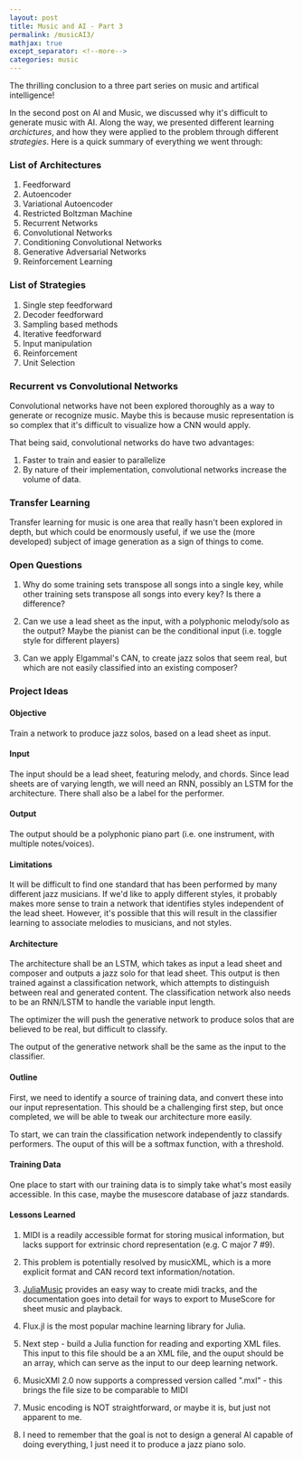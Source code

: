 ```yaml
---
layout: post
title: Music and AI - Part 3
permalink: /musicAI3/
mathjax: true
except_separator: <!--more-->
categories: music
---
```


The thrilling conclusion to a three part series on music and artifical intelligence!

<!--more-->

In the second post on AI and Music, we discussed why it's difficult to generate music with AI. Along the way, we presented different learning *archictures*, and how they were applied to the problem through different *strategies*. Here is a quick summary of everything we went through:

### List of Architectures

1. Feedforward
2. Autoencoder
3. Variational Autoencoder
4. Restricted Boltzman Machine
5. Recurrent Networks
6. Convolutional Networks
7. Conditioning Convolutional Networks
8. Generative Adversarial Networks
9. Reinforcement Learning

### List of Strategies

1. Single step feedforward
2. Decoder feedforward
3. Sampling based methods
4. Iterative feedforward
5. Input manipulation
6. Reinforcement
7. Unit Selection


### Recurrent vs Convolutional Networks

Convolutional networks have not been explored thoroughly as a way to generate or recognize music. Maybe this is because music representation is so complex that it's difficult to visualize how a CNN would apply. 

That being said, convolutional networks do have two advantages:
1. Faster to train and easier to parallelize
2. By nature of their implementation, convolutional networks increase the volume of data.


### Transfer Learning

Transfer learning for music is one area that really hasn't been explored in depth, but which could be enormously useful, if we use the (more developed) subject of image generation as a sign of things to come. 


### Open Questions

1. Why do some training sets transpose all songs into a single key, while other training sets transpose all songs into every key? Is there a difference?

2. Can we use a lead sheet as the input, with a polyphonic melody/solo as the output? Maybe the pianist can be the conditional input (i.e. toggle style for different players)

3. Can we apply Elgammal's CAN, to create jazz solos that seem real, but which are not easily classified into an existing composer?


### Project Ideas

#### Objective

Train a network to produce jazz solos, based on a lead sheet as input. 

#### Input

The input should be a lead sheet, featuring melody, and chords. Since lead sheets are of varying length, we will need an RNN, possibly an LSTM for the architecture. There shall also be a label for the performer.

#### Output

The output should be a polyphonic piano part (i.e. one instrument, with multiple notes/voices). 

#### Limitations

It will be difficult to find one standard that has been performed by many different jazz musicians. If we'd like to apply different styles, it probably makes more sense to train a network that identifies styles independent of the lead sheet. However, it's possible that this will result in the classifier learning to associate melodies to musicians, and not styles. 

#### Architecture

The architecture shall be an LSTM, which takes as input a lead sheet and composer and outputs a jazz solo for that lead sheet. This output is then trained against a classification network, which attempts to distinguish between real and generated content. The classification network also needs to be an RNN/LSTM to handle the variable input length. 

The optimizer the will push the generative network to produce solos that are believed to be real, but difficult to classify. 

The output of the generative network shall be the same as the input to the classifier.

#### Outline

First, we need to identify a source of training data, and convert these into our input representation. This should be a challenging first step, but once completed, we will be able to tweak our architecture more easily. 

To start, we can train the classification network independently to classify performers. The ouput of this will be a softmax function, with a threshold. 


#### Training Data

One place to start with our training data is to simply take what's most easily accessible. In this case, maybe the musescore database of jazz standards. 


#### Lessons Learned

1. MIDI is a readily accessible format for storing musical information, but lacks support for extrinsic chord representation (e.g. C major 7 #9). 

2. This problem is potentially resolved by musicXML, which is a more explicit format and CAN record text information/notation.

3. [JuliaMusic](https://juliamusic.github.io/JuliaMusic_documentation.jl/latest/) provides an easy way to create midi tracks, and the documentation goes into detail for ways to export to MuseScore for sheet music and playback. 

4. Flux.jl is the most popular machine learning library for Julia.

5. Next step - build a Julia function for reading and exporting XML files. This input to this file should be a an XML file, and the ouput should be an array, which can serve as the input to our deep learning network.

6. MusicXMl 2.0 now supports a compressed version called ".mxl" - this brings the file size to be comparable to MIDI

7. Music encoding is NOT straightforward, or maybe it is, but just not apparent to me. 

8. I need to remember that the goal is not to design a general AI capable of doing everything, I just need it to produce a jazz piano solo.  